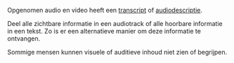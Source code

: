 <!-- @license CC0-1.0 -->

Opgenomen audio en video heeft een [transcript](/woordenlijst/#transcript) of [audiodescriptie](/woordenlijst/#audiodescriptie).

Deel alle zichtbare informatie in een audiotrack of alle hoorbare informatie in een tekst. Zo is er een alternatieve manier om deze informatie te ontvangen.

Sommige mensen kunnen visuele of auditieve inhoud niet zien of begrijpen.

